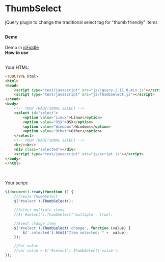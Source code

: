 # ThumbSelect
jQuery plugin to change the traditional select tag for "thumb friendly" items


<br/>
<strong>Demo</strong>
<br/><br/>
Demo in <a target="_blank" href="http://jsfiddle.net/aesposito/a87cLg52/">jsFiddle</a>

<br/>
<strong>How to use</strong>
<br/><br/>

Your HTML:
<br/>
```html
<!DOCTYPE html>
<html>
<head>
	<script type="text/javascript" src="js/jquery-1.11.0.min.js"></script>
	<script type="text/javascript" src="js/ThumbSelect.js"></script>
</head>
<body>
	<!-- YOUR TRADITIONAL SELECT -->
	<select id="select">
		<option value="Linux">Linux</option>
		<option value="OSX">OSX</option>
		<option value="Windows">Windows</option>
		<option value="Other">Other</option>
	</select>
	<!-- YOUR TRADITIONAL SELECT -->
	<br/><br/>
	<div class="selected"></div>
	<script type="text/javascript" src="js/script.js"></script>
</body>
</html>

```
<br/><br/>
Your script:
<br/>
```javascript
$(document).ready(function () {
	//Create ThumbSelect
	$('#select').ThumbSelect();

	//Select multiple items
    //$('#select').ThumbSelect('multiple', true);

	//Event change item
	$('#select').ThumbSelect('change', function (value) {
		$('.selected').html("Item selected: " +  value);
	});

	//Get value
	//var value = $('#select').ThumbSelect('value');
});
```